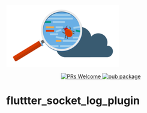 ![Logo](debugger.png)

<p align="center">
    <a href="https://github.com/SomeoneAndNoone/flutter_socket_log_plugin/pulls">
        <img src="https://img.shields.io/badge/PRs-Welcome-brightgreen.svg" alt="PRs Welcome" />
    </a>
    <a href="https://pub.dev/packages/flutter_socket_log_plugin">
        <img src="https://img.shields.io/pub/v/card_swiper.svg" alt="pub package" />
    </a>
</p>

# fluttter_socket_log_plugin
